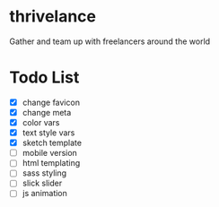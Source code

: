 # thrivelance
Gather and team up with freelancers around the world

# Todo List
- [X] change favicon
- [X] change meta
- [x] color vars
- [x] text style vars
- [x] sketch template
- [ ] mobile version
- [ ] html templating
- [ ] sass styling
- [ ] slick slider
- [ ] js animation
